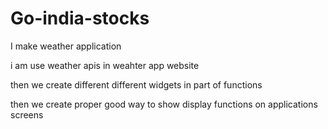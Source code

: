 # Go-india-stocks
I make weather application 

i am use weather apis in weahter app website 


then we create different different widgets in part of functions


then we create proper good way to show display functions on applications screens




